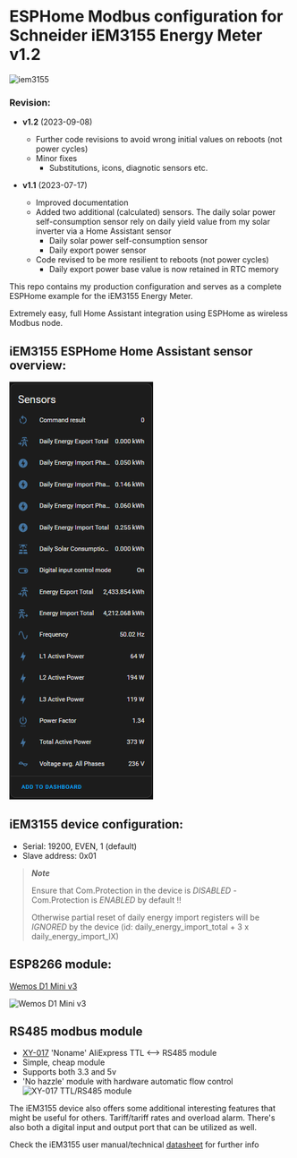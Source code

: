 # ESPHome Modbus configuration for Schneider iEM3155 Energy Meter v1.2

![iem3155](https://github.com/htvekov/iem3155_esphome/blob/main/iem3155.png)

### Revision:
- **v1.2** (2023-09-08)
   * Further code revisions to avoid wrong initial values on reboots (not power cycles)
   * Minor fixes
     * Substitutions, icons, diagnotic sensors etc.

- **v1.1** (2023-07-17)
   * Improved documentation
   * Added two additional (calculated) sensors. The daily solar power self-consumption sensor rely on daily yield value from my solar inverter via a Home Assistant sensor 
      * Daily solar power self-consumption sensor
      * Daily export power sensor
    * Code revised to be more resilient to reboots (not power cycles)
      * Daily export power base value is now retained in RTC memory
        
This repo contains my production configuration and serves as a complete ESPHome example for the iEM3155 Energy Meter.

Extremely easy, full Home Assistant integration using ESPHome as wireless Modbus node.

## iEM3155 ESPHome Home Assistant sensor overview:
![iEM3155 ESPHome HA sensors](https://github.com/htvekov/iem3155_esphome/blob/main/iem3155_HA_sensors.PNG)

## iEM3155 device configuration:
* Serial: 19200, EVEN, 1 (default)
* Slave address: 0x01

> ***Note***
> 
> Ensure that Com.Protection in the device is *DISABLED* - Com.Protection is *ENABLED* by default !!
>
> Otherwise partial reset of daily energy import registers will be *IGNORED* by the device (id: daily_energy_import_total + 3 x daily_energy_import_lX)

## ESP8266 module:
[Wemos D1 Mini v3](https://www.aliexpress.com/item/32845253497.html)

![Wemos D1 Mini v3](https://github.com/htvekov/iem3155_esphome/blob/main/Wemos_D1_Mini_v3.png)

## RS485 modbus module
* [XY-017](https://www.aliexpress.com/item/1005002863807590.html) 'Noname' AliExpress TTL <--> RS485 module
* Simple, cheap module
* Supports both 3.3 and 5v
* 'No hazzle' module with hardware automatic flow control
![XY-017 TTL/RS485 module](https://github.com/htvekov/iem3155_esphome/blob/main/XY-017.png)

The iEM3155 device also offers some additional interesting features that might be useful for others. Tariff/tariff rates and overload alarm. There's also both a digital input and output port that can be utilized as well.

Check the iEM3155 user manual/technical [datasheet](https://download.schneider-electric.com/files?p_Doc_Ref=DOCA0005EN&p_enDocType=User+guide&p_File_Name=DOCA0005EN-13.pdf) for further info

